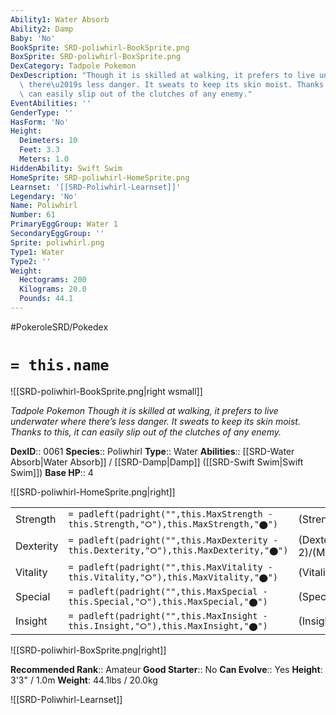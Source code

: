 ```yaml
---
Ability1: Water Absorb
Ability2: Damp
Baby: 'No'
BookSprite: SRD-poliwhirl-BookSprite.png
BoxSprite: SRD-poliwhirl-BoxSprite.png
DexCategory: Tadpole Pokemon
DexDescription: "Though it is skilled at walking, it prefers to live underwater where\
  \ there\u2019s less danger. It sweats to keep its skin moist. Thanks to this, it\
  \ can easily slip out of the clutches of any enemy."
EventAbilities: ''
GenderType: ''
HasForm: 'No'
Height:
  Deimeters: 10
  Feet: 3.3
  Meters: 1.0
HiddenAbility: Swift Swim
HomeSprite: SRD-poliwhirl-HomeSprite.png
Learnset: '[[SRD-Poliwhirl-Learnset]]'
Legendary: 'No'
Name: Poliwhirl
Number: 61
PrimaryEggGroup: Water 1
SecondaryEggGroup: ''
Sprite: poliwhirl.png
Type1: Water
Type2: ''
Weight:
  Hectograms: 200
  Kilograms: 20.0
  Pounds: 44.1
---
```


#PokeroleSRD/Pokedex

# `= this.name`

![[SRD-poliwhirl-BookSprite.png|right wsmall]]

*Tadpole Pokemon*
*Though it is skilled at walking, it prefers to live underwater where there’s less danger. It sweats to keep its skin moist. Thanks to this, it can easily slip out of the clutches of any enemy.*

**DexID**:: 0061
**Species**:: Poliwhirl
**Type**:: Water
**Abilities**:: [[SRD-Water Absorb|Water Absorb]] / [[SRD-Damp|Damp]] ([[SRD-Swift Swim|Swift Swim]])
**Base HP**:: 4

![[SRD-poliwhirl-HomeSprite.png|right]]

|           |                                                                                        |                                          |
| --------- | -------------------------------------------------------------------------------------- | ---------------------------------------- |
| Strength  | `= padleft(padright("",this.MaxStrength - this.Strength,"⭘"),this.MaxStrength,"⬤")`    | (Strength::2)/(MaxStrength::4)   |
| Dexterity | `= padleft(padright("",this.MaxDexterity - this.Dexterity,"⭘"),this.MaxDexterity,"⬤")` | (Dexterity:: 2)/(MaxDexterity::5) |
| Vitality  | `= padleft(padright("",this.MaxVitality - this.Vitality,"⭘"),this.MaxVitality,"⬤")`    | (Vitality::2)/(MaxVitality::4)   |
| Special   | `= padleft(padright("",this.MaxSpecial - this.Special,"⭘"),this.MaxSpecial,"⬤")`       | (Special::2)/(MaxSpecial::4)     |
| Insight   | `= padleft(padright("",this.MaxInsight - this.Insight,"⭘"),this.MaxInsight,"⬤")`       | (Insight::2)/(MaxInsight::4)     |

![[SRD-poliwhirl-BoxSprite.png|right]]

**Recommended Rank**:: Amateur
**Good Starter**:: No
**Can Evolve**:: Yes
**Height**: 3'3" / 1.0m
**Weight**: 44.1lbs / 20.0kg

![[SRD-Poliwhirl-Learnset]]